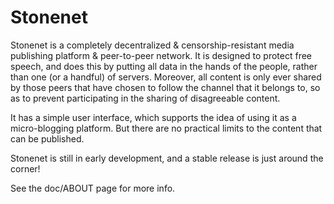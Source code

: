 # Stonenet

Stonenet is a completely decentralized & censorship-resistant media publishing
platform & peer-to-peer network. It is designed to protect free speech, and does
this by putting all data in the hands of the people, rather than one (or a
handful) of servers.
Moreover, all content is only ever shared by those peers that have chosen to
follow the channel that it belongs to, so as to prevent participating in the
sharing of disagreeable content.

It has a simple user interface, which supports the idea of using it as a
micro-blogging platform. But there are no practical limits to the content that
can be published.

Stonenet is still in early development, and a stable release is just around the corner!

See the doc/ABOUT page for more info.